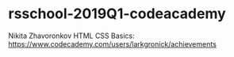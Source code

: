 # rsschool-2019Q1-codeacademy
Nikita Zhavoronkov
HTML CSS Basics: https://www.codecademy.com/users/larkgronick/achievements
